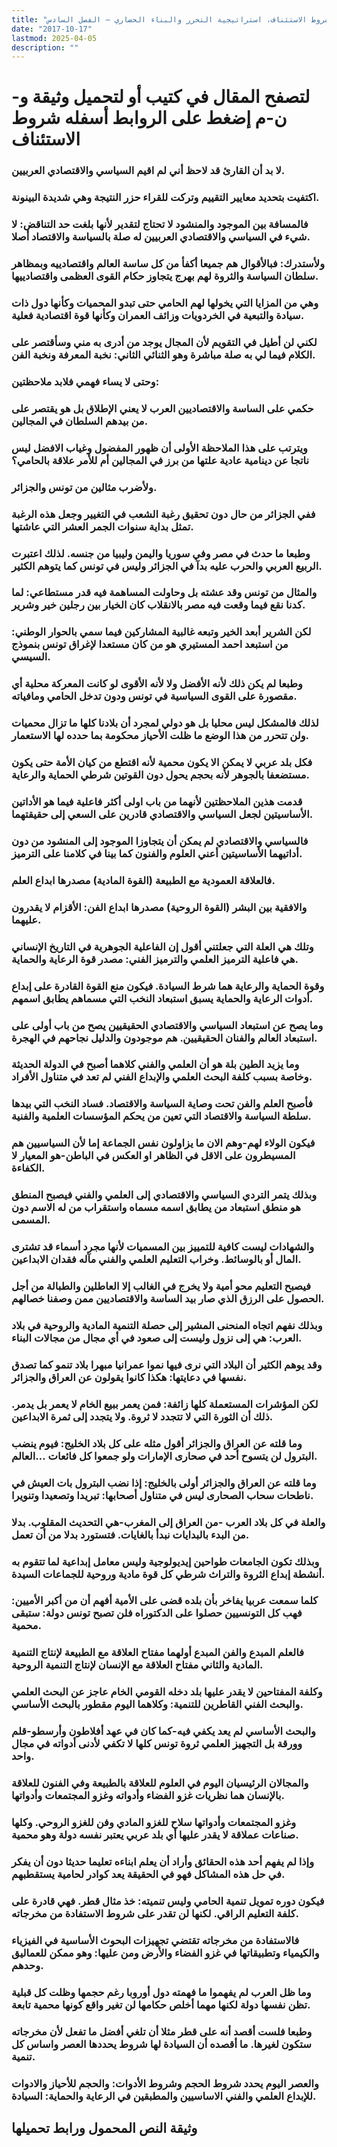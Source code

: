 ```yaml
---
title: "شروط الاستئناف، استراتيجية التحرر والبناء الحضاري – الفصل السادس"
date: "2017-10-17"
lastmod: 2025-04-05
description: ""
---
```

# **لتصفح المقال في كتيب أو لتحميل وثيقة و-ن-م إضغط على الروابط أسفله** **شروط الاستئناف**

### لا بد أن القارئ قد لاحظ أني لم اقيم السياسي والاقتصادي العربيين.

### اكتفيت بتحديد معايير التقييم وتركت للقراء حزر النتيجة وهي شديدة البينونة.

### فالمسافة بين الموجود والمنشود لا تحتاج لتقدير لأنها بلغت حد التناقض: لا شيء في السياسي والاقتصادي العربيين له صلة بالسياسة والاقتصاد أصلا.

### ولأستدرك: فبالأقوال هم جميعا أكفأ من كل ساسة العالم واقتصادييه وبمظاهر سلطان السياسة والثروة لهم بهرج يتجاوز حكام القوى العظمى واقتصادييها.

### وهي من المزايا التي يخولها لهم الحامي حتى تبدو المحميات وكأنها دول ذات سيادة والتبعية في الخردويات وزائف العمران وكأنها قوة اقتصادية فعلية.

### لكني لن أطيل في التقويم لأن المجال يوجد من أدرى به مني وسأقتصر على الكلام فيما لي به صلة مباشرة وهو الثنائي الثاني: نخبة المعرفة ونخبة الفن.

### وحتى لا يساء فهمي فلابد ملاحظتين:

### حكمي على الساسة والاقتصاديين العرب لا يعني الإطلاق بل هو يقتصر على من بيدهم السلطان في المجالين.

### ويترتب على هذا الملاحظة الأولى أن ظهور المفضول وغياب الافضل ليس ناتجا عن دينامية عادية علتها من برز في المجالين أم للأمر علاقة بالحامي؟

### ولأضرب مثالين من تونس والجزائر.

### ففي الجزائر من حال دون تحقيق رغبة الشعب في التغيير وجعل هذه الرغبة تمثل بداية سنوات الجمر العشر التي عاشتها.

### وطبعا ما حدث في مصر وفي سوريا واليمن وليبيا من جنسه. لذلك اعتبرت الربيع العربي والحرب عليه بدآ في الجزائر وليس في تونس كما يتوهم الكثير.

### والمثال من تونس وقد عشته بل وحاولت المساهمة فيه قدر مستطاعي: لما كدنا نقع فيما وقعت فيه مصر بالانقلاب كان الخيار بين رجلين خير وشرير.

### لكن الشرير أبعد الخير وتبعه غالبية المشاركين فيما سمي بالحوار الوطني: من استبعد احمد المستيري هو من كان مستعدا لإغراق تونس بنموذج السيسي.

### وطبعا لم يكن ذلك لأنه الأفضل ولا لأنه الأقوى لو كانت المعركة محلية أي مقصورة على القوى السياسية في تونس ودون تدخل الحامي ومافياته.

### لذلك فالمشكل ليس محليا بل هو دولي لمجرد أن بلادنا كلها ما تزال محميات ولن تتحرر من هذا الوضع ما ظلت الأحياز محكومة بما حدده لها الاستعمار.

### فكل بلد عربي لا يمكن الا يكون محمية لأنه اقتطع من كيان الأمة حتى يكون مستضعفا بالجوهر لأنه بحجم يحول دون القوتين شرطي الحماية والرعاية.

### قدمت هذين الملاحظتين لأنهما من باب اولى أكثر فاعلية فيما هو الأداتين الأساسيتين لجعل السياسي والاقتصادي قادرين على السعي إلى حقيقتهما.

### فالسياسي والاقتصادي لم يمكن أن يتجاوزا الموجود إلى المنشود من دون أداتيهما الأساسيتين أعني العلوم والفنون كما بينا في كلامنا على الترميز.

### فالعلاقة العمودية مع الطبيعة (القوة المادية) مصدرها ابداع العلم.

### والافقية بين البشر (القوة الروحية) مصدرها ابداع الفن: الأقزام لا يقدرون عليهما.

### وتلك هي العلة التي جعلتني أقول إن الفاعلية الجوهرية في التاريخ الإنساني هي فاعلية الترميز العلمي والترميز الفني: مصدر قوة الرعاية والحماية.

### وقوة الحماية والرعاية هما شرط السيادة. فيكون منع القوة القادرة على إبداع أدوات الرعاية والحماية يسبق استبعاد النخب التي مسماهم يطابق اسمهم.

### وما يصح عن استبعاد السياسي والاقتصادي الحقيقيين يصح من باب أولى على استبعاد العالم والفنان الحقيقيين. هم موجودون والدليل نجاحهم في الهجرة.

### وما يزيد الطين بلة هو أن العلمي والفني كلاهما أصبح في الدولة الحديثة وخاصة بسبب كلفة البحث العلمي والإبداع الفني لم تعد في متناول الأفراد.

### فأصبح العلم والفن تحت وصاية السياسة والاقتصاد. فساد النخب التي بيدها سلطة السياسة والاقتصاد التي تعين من يحكم المؤسسات العلمية والفنية.

### فيكون الولاء لهم-وهم الان ما يزاولون نفس الجماعة إما لأن السياسيين هم المسيطرون على الاقل في الظاهر او العكس في الباطن-هو المعيار لا الكفاءة.

### وبذلك يتمر التردي السياسي والاقتصادي إلى العلمي والفني فيصبح المنطق هو منطق استبعاد من يطابق اسمه مسماه واستقراب من له الاسم دون المسمى.

### والشهادات ليست كافية للتمييز بين المسميات لأنها مجرد أسماء قد تشترى المال أو بالوسائط. وخراب التعليم العلمي والفني مآله فقدان الابداعين.

### فيصبح التعليم محو أمية ولا يخرج في الغالب إلا العاطلين والطبالة من أجل الحصول على الرزق الذي صار بيد الساسة والاقتصاديين ممن وصفنا خصالهم.

### وبذلك نفهم اتجاه المنحنى المشير إلى حصلة التنمية المادية والروحية في بلاد العرب: هي إلى نزول وليست إلى صعود في أي مجال من مجالات البناء.

### وقد يوهم الكثير أن البلاد التي نرى فيها نموا عمرانيا مبهرا بلاد تنمو كما تصدق نفسها في دعايتها: هكذا كانوا يقولون عن العراق والجزائر.

### لكن المؤشرات المستعملة كلها زائفة: فمن يعمر ببيع الخام لا يعمر بل يدمر. ذلك أن الثورة التي لا تتجدد لا ثروة. ولا يتجدد إلى ثمرة الابداعين.

### وما قلته عن العراق والجزائر أقول مثله على كل بلاد الخليج: فيوم ينضب البترول لن يتسوح أحد في صحارى الإمارات ولو جمعوا كل فائعات …العالم.

### وما قلته عن العراق والجزائر أولى بالخليج: إذا نضب البترول بات العيش في ناطحات سحاب الصحارى ليس في متناول أصحابها: تبريدا وتصعيدا وتنويرا.

### والعلة في كل بلاد العرب -من العراق إلى المغرب-هي التحديث المقلوب. بدلا من البدء بالبدايات نبدأ بالغايات. فتستورد بدلا من أن تعمل.

### وبذلك تكون الجامعات طواحين إيديولوجية وليس معامل إبداعية لما تتقوم به أنشطة إبداع الثروة والتراث شرطي كل قوة مادية وروحية للجماعات السيدة.

### كلما سمعت عربيا يفاخر بأن بلده قضى على الأمية أفهم أن من أكبر الأميين: فهب كل التونسيين حصلوا على الدكتوراه فلن تصبح تونس دولة: ستبقى محمية.

### فالعلم المبدع والفن المبدع أولهما مفتاح العلاقة مع الطبيعة لإنتاج التنمية المادية والثاني مفتاح العلاقة مع الإنسان لإنتاج التنمية الروحية.

### وكلفة المفتاحين لا يقدر عليها بلد دخله القومي الخام عاجز عن البحث العلمي والبحث الفني القاطرين للتنمية: وكلاهما اليوم مقطور بالبحث الأساسي.

### والبحث الأساسي لم يعد يكفي فيه-كما كان في عهد أفلاطون وأرسطو-قلم وورقة بل التجهيز العلمي ثروة تونس كلها لا تكفي لأدنى أدواته في مجال واحد.

### والمجالان الرئيسيان اليوم في العلوم للعلاقة بالطبيعة وفي الفنون للعلاقة بالإنسان هما نظريات غزو الفضاء وأدواته وغزو المجتمعات وأدواتها.

### وغزو المجتمعات وأدواتها سلاح للغزو المادي وفن للغزو الروحي. وكلها صناعات عملاقة لا يقدر عليها أي بلد عربي يعتبر نفسه دولة وهو محمية.

### وإذا لم يفهم أحد هذه الحقائق وأراد أن يعلم ابناءه تعليما حديثا دون أن يفكر في حل هذه المشاكل فهو في الحقيقة يعد كوادر لحامية يستقطبهم.

### فيكون دوره تمويل تنمية الحامي وليس تنميته: خذ مثال قطر. فهي قادرة على كلفة التعليم الراقي. لكنها لن تقدر على شروط الاستفادة من مخرجاته.

### فالاستفادة من مخرجاته تقتضي تجهيزات البحوث الأساسية في الفيزياء والكيمياء وتطبيقاتها في غزو الفضاء والأرض ومن عليها: وهو ممكن للعماليق وحدهم.

### وما ظل العرب لم يفهموا ما فهمته دول أوروبا رغم حجمها وظلت كل قبلية تظن نفسها دولة لكنها مهما أخلص حكامها لن تغير واقع كونها محمية تابعة.

### وطبعا فلست أقصد أنه على قطر مثلا أن تلغي أفضل ما تفعل لأن مخرجاته ستكون لغيرها. ما أقصده أن السيادة لها شروط يحددها العصر واساس كل تنمية.

### والعصر اليوم يحدد شروط الحجم وشروط الأدوات: والحجم للأحياز والادوات للإبداع العلمي والفني الاساسيين والمطبقين في الرعاية والحماية: السيادة.

## وثيقة النص المحمول ورابط تحميلها

###
